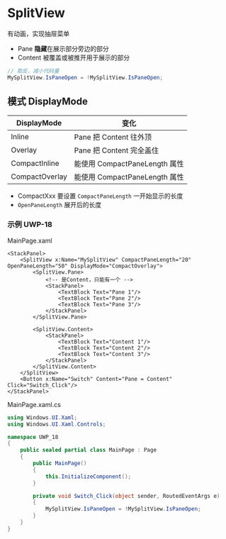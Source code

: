 # SplitView

有动画，实现抽屉菜单

- Pane **隐藏**在展示部分旁边的部分
- Content 被覆盖或被推开用于展示的部分

```c#
// 取反，减小代码量
MySplitView.IsPaneOpen = !MySplitView.IsPaneOpen;
```

## 模式 DisplayMode

| DisplayMode    | 变化                         |
| -------------- | -----------------------------|
| Inline         | Pane 把 Content 往外顶        |
| Overlay        | Pane 把 Content 完全盖住      |
| CompactInline  | 能使用 CompactPaneLength 属性 |
| CompactOverlay | 能使用 CompactPaneLength 属性 |

- CompactXxx 要设置 `CompactPaneLength` 一开始显示的长度
- `OpenPaneLength` 展开后的长度



### 示例 UWP-18

MainPage.xaml

```xaml
<StackPanel>
    <SplitView x:Name="MySplitView" CompactPaneLength="20" OpenPaneLength="50" DisplayMode="CompactOverlay">
        <SplitView.Pane>
            <!-- 是Content，只能有一个 -->
            <StackPanel>
                <TextBlock Text="Pane 1"/>
                <TextBlock Text="Pane 2"/>
                <TextBlock Text="Pane 3"/>
            </StackPanel>
        </SplitView.Pane>
        
        <SplitView.Content>
            <StackPanel>
                <TextBlock Text="Content 1"/>
                <TextBlock Text="Content 2"/>
                <TextBlock Text="Content 3"/>
            </StackPanel>
        </SplitView.Content>
    </SplitView>
    <Button x:Name="Switch" Content="Pane = Content" Click="Switch_Click"/>
</StackPanel>
```

MainPage.xaml.cs

```c#
using Windows.UI.Xaml;
using Windows.UI.Xaml.Controls;

namespace UWP_18
{
    public sealed partial class MainPage : Page
    {
        public MainPage()
        {
            this.InitializeComponent();
        }

        private void Switch_Click(object sender, RoutedEventArgs e)
        {
            MySplitView.IsPaneOpen = !MySplitView.IsPaneOpen;
        }
    }
}

```

